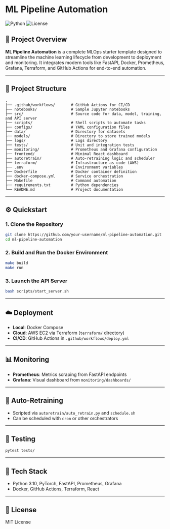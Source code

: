 # ML Pipeline Automation

![Python](https://img.shields.io/badge/python-3.10-blue.svg)
![License](https://img.shields.io/badge/license-MIT-green.svg)

## 🚀 Project Overview

**ML Pipeline Automation** is a complete MLOps starter template designed to streamline the machine learning lifecycle from development to deployment and monitoring. It integrates modern tools like FastAPI, Docker, Prometheus, Grafana, Terraform, and GitHub Actions for end-to-end automation.

---

## 📁 Project Structure

```
.
├── .github/workflows/       # GitHub Actions for CI/CD
├── notebooks/               # Sample Jupyter notebooks
├── src/                     # Source code for data, model, training, and API server
├── scripts/                 # Shell scripts to automate tasks
├── configs/                 # YAML configuration files
├── data/                    # Directory for datasets
├── models/                  # Directory to store trained models
├── logs/                    # Logs directory
├── tests/                   # Unit and integration tests
├── monitoring/              # Prometheus and Grafana configuration
├── frontend/                # Minimal React dashboard
├── autoretrain/             # Auto-retraining logic and scheduler
├── terraform/               # Infrastructure as code (AWS)
├── .env                     # Environment variables
├── Dockerfile               # Docker container definition
├── docker-compose.yml       # Service orchestration
├── Makefile                 # Command automation
├── requirements.txt         # Python dependencies
└── README.md                # Project documentation
```

---

## ⚙️ Quickstart

### 1. Clone the Repository

```bash
git clone https://github.com/your-username/ml-pipeline-automation.git
cd ml-pipeline-automation
```

### 2. Build and Run the Docker Environment

```bash
make build
make run
```

### 3. Launch the API Server

```bash
bash scripts/start_server.sh
```

---

## ☁️ Deployment

- **Local**: Docker Compose
- **Cloud**: AWS EC2 via Terraform (`terraform/` directory)
- **CI/CD**: GitHub Actions in `.github/workflows/deploy.yml`

---

## 📊 Monitoring

- **Prometheus**: Metrics scraping from FastAPI endpoints
- **Grafana**: Visual dashboard from `monitoring/dashboards/`

---

## 🔄 Auto-Retraining

- Scripted via `autoretrain/auto_retrain.py` and `schedule.sh`
- Can be scheduled with `cron` or other orchestrators

---

## 🧪 Testing

```bash
pytest tests/
```

---

## 🧰 Tech Stack

- Python 3.10, PyTorch, FastAPI, Prometheus, Grafana
- Docker, GitHub Actions, Terraform, React

---

## 📄 License

MIT License
